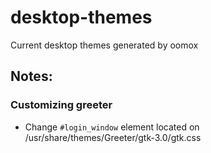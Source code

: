 # desktop-themes
Current desktop themes generated by oomox

## Notes:

### Customizing greeter

* Change `#login_window` element located on /usr/share/themes/Greeter/gtk-3.0/gtk.css
